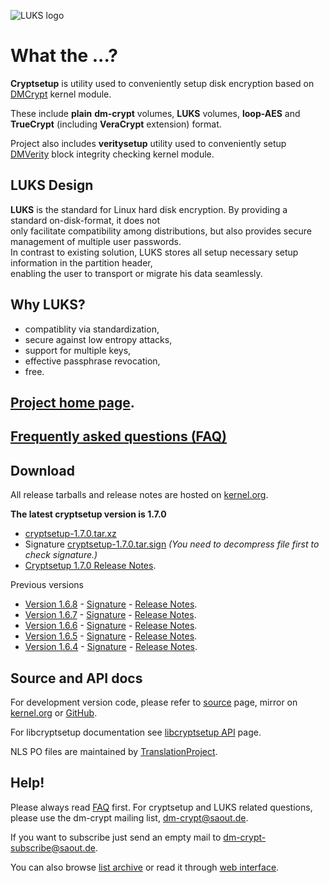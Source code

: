 ![LUKS logo](https://gitlab.com/cryptsetup/cryptsetup/wikis/luks-logo.png)

What the ...?
=============
**Cryptsetup** is utility used to conveniently setup disk encryption based
on [DMCrypt](https://gitlab.com/cryptsetup/cryptsetup/wikis/DMCrypt) kernel module.

These include **plain** **dm-crypt** volumes, **LUKS** volumes, **loop-AES**
and **TrueCrypt** (including **VeraCrypt** extension) format.

Project also includes **veritysetup** utility used to conveniently setup
[DMVerity](https://gitlab.com/cryptsetup/cryptsetup/wikis/DMVerity) block integrity checking kernel module.

LUKS Design
-----------
**LUKS** is the standard for Linux hard disk encryption. By providing a standard on-disk-format, it does not  
only facilitate compatibility among distributions, but also provides secure management of multiple user passwords.  
In contrast to existing solution, LUKS stores all setup necessary setup information in the partition header,  
enabling the user to transport or migrate his data seamlessly.

Why LUKS?
---------
 * compatiblity via standardization,
 * secure against low entropy attacks,
 * support for multiple keys,
 * effective passphrase revocation,
 * free.

[Project home page](https://gitlab.com/cryptsetup/cryptsetup/).
-----------------

[Frequently asked questions (FAQ)](https://gitlab.com/cryptsetup/cryptsetup/wikis/FrequentlyAskedQuestions)
--------------------------------

Download
--------
All release tarballs and release notes are hosted on [kernel.org](https://www.kernel.org/pub/linux/utils/cryptsetup/).

**The latest cryptsetup version is 1.7.0**
  * [cryptsetup-1.7.0.tar.xz](https://www.kernel.org/pub/linux/utils/cryptsetup/v1.7/cryptsetup-1.7.0.tar.xz)
  * Signature [cryptsetup-1.7.0.tar.sign](https://www.kernel.org/pub/linux/utils/cryptsetup/v1.7/cryptsetup-1.7.0.tar.sign)
    _(You need to decompress file first to check signature.)_
  * [Cryptsetup 1.7.0 Release Notes](https://www.kernel.org/pub/linux/utils/cryptsetup/v1.7/v1.7.0-ReleaseNotes).

Previous versions
 * [Version 1.6.8](https://www.kernel.org/pub/linux/utils/cryptsetup/v1.6/cryptsetup-1.6.8.tar.xz) -
   [Signature](https://www.kernel.org/pub/linux/utils/cryptsetup/v1.6/cryptsetup-1.6.8.tar.sign) -
   [Release Notes](https://www.kernel.org/pub/linux/utils/cryptsetup/v1.6/v1.6.8-ReleaseNotes).
 * [Version 1.6.7](https://www.kernel.org/pub/linux/utils/cryptsetup/v1.6/cryptsetup-1.6.7.tar.xz) -
   [Signature](https://www.kernel.org/pub/linux/utils/cryptsetup/v1.6/cryptsetup-1.6.7.tar.sign) -
   [Release Notes](https://www.kernel.org/pub/linux/utils/cryptsetup/v1.6/v1.6.7-ReleaseNotes).
 * [Version 1.6.6](https://www.kernel.org/pub/linux/utils/cryptsetup/v1.6/cryptsetup-1.6.6.tar.xz) -
   [Signature](https://www.kernel.org/pub/linux/utils/cryptsetup/v1.6/cryptsetup-1.6.6.tar.sign) -
   [Release Notes](https://www.kernel.org/pub/linux/utils/cryptsetup/v1.6/v1.6.6-ReleaseNotes).
 * [Version 1.6.5](https://www.kernel.org/pub/linux/utils/cryptsetup/v1.6/cryptsetup-1.6.5.tar.xz) -
   [Signature](https://www.kernel.org/pub/linux/utils/cryptsetup/v1.6/cryptsetup-1.6.5.tar.sign) -
   [Release Notes](https://www.kernel.org/pub/linux/utils/cryptsetup/v1.6/v1.6.5-ReleaseNotes).
 * [Version 1.6.4](https://www.kernel.org/pub/linux/utils/cryptsetup/v1.6/cryptsetup-1.6.4.tar.xz) -
   [Signature](https://www.kernel.org/pub/linux/utils/cryptsetup/v1.6/cryptsetup-1.6.4.tar.sign) -
   [Release Notes](https://www.kernel.org/pub/linux/utils/cryptsetup/v1.6/v1.6.4-ReleaseNotes).

Source and API docs
-------------------
For development version code, please refer to [source](https://gitlab.com/cryptsetup/cryptsetup/tree/master) page,
mirror on [kernel.org](https://git.kernel.org/cgit/utils/cryptsetup/cryptsetup.git/) or [GitHub](https://github.com/mbroz/cryptsetup).

For libcryptsetup documentation see [libcryptsetup API](https://gitlab.com/cryptsetup/cryptsetup/wikis/API/index.html) page.

NLS PO files are maintained by [TranslationProject](http://translationproject.org/domain/cryptsetup.html).

Help!
-----
Please always read [FAQ](https://gitlab.com/cryptsetup/cryptsetup/wikis/FrequentlyAskedQuestions) first.
For cryptsetup and LUKS related questions, please use the dm-crypt mailing list, [dm-crypt@saout.de](mailto:dm-crypt@saout.de).

If you want to subscribe just send an empty mail to [dm-crypt-subscribe@saout.de](mailto:dm-crypt-subscribe@saout.de).

You can also browse [list archive](http://www.saout.de/pipermail/dm-crypt/) or read it through
[web interface](http://news.gmane.org/gmane.linux.kernel.device-mapper.dm-crypt).
